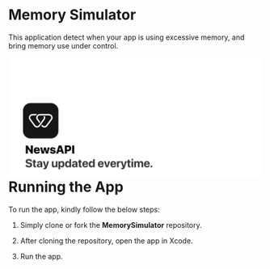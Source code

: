 

# Memory Simulator

This application detect when your app is using excessive memory, and bring memory use under control.


<img align="left" src="https://github.com/pushpsenairekar2911/NewsAPI/blob/main/Assets/Screenshots/1.jpg">



# Running the App


To run the app, kindly follow the below steps: 

1. Simply clone or fork the **MemorySimulator** repository. 

2. After cloning the repository, open the app in Xcode. 

3. Run the app. 




